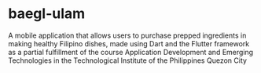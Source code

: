 # baegl-ulam
A mobile application that allows users to purchase prepped ingredients in making healthy Filipino dishes, made using Dart and the Flutter framework as a partial fulfillment of the course Application Development and Emerging Technologies in the Technological Institute of the Philippines Quezon City
